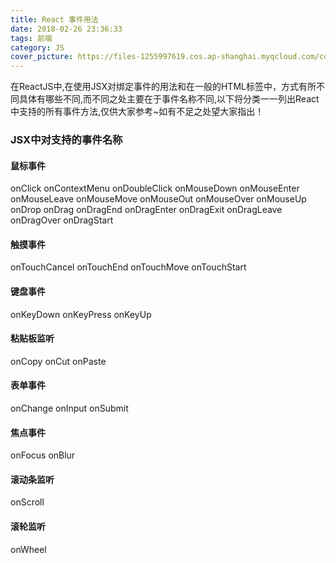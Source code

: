 ```yaml
---
title: React 事件用法
date: 2018-02-26 23:36:33
tags: 前端
category: JS
cover_picture: https://files-1255997619.cos.ap-shanghai.myqcloud.com/cover.jpg
---
```

在ReactJS中,在使用JSX对绑定事件的用法和在一般的HTML标签中，方式有所不同具体有哪些不同,而不同之处主要在于事件名称不同,以下将分类一一列出React中支持的所有事件方法,仅供大家参考~如有不足之处望大家指出！

### JSX中对支持的事件名称

#### 鼠标事件

onClick
onContextMenu
onDoubleClick
onMouseDown
onMouseEnter
onMouseLeave
onMouseMove
onMouseOut
onMouseOver
onMouseUp
onDrop
onDrag
onDragEnd
onDragEnter
onDragExit
onDragLeave
onDragOver
onDragStart

#### 触摸事件

onTouchCancel
onTouchEnd
onTouchMove
onTouchStart

#### 键盘事件

onKeyDown
onKeyPress
onKeyUp

#### 粘贴板监听

onCopy
onCut
onPaste

#### 表单事件

onChange
onInput
onSubmit

#### 焦点事件

onFocus
onBlur

#### 滚动条监听

onScroll

#### 滚轮监听

onWheel
